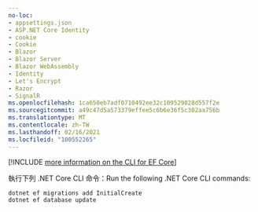```yaml
---
no-loc:
- appsettings.json
- ASP.NET Core Identity
- cookie
- Cookie
- Blazor
- Blazor Server
- Blazor WebAssembly
- Identity
- Let's Encrypt
- Razor
- SignalR
ms.openlocfilehash: 1ca650eb7adf0710492ee32c109529028d557f2e
ms.sourcegitcommit: a49c47d5a573379effee5c6b6e36f5c302aa756b
ms.translationtype: MT
ms.contentlocale: zh-TW
ms.lasthandoff: 02/16/2021
ms.locfileid: "100552265"
---
```

[!INCLUDE [more information on the CLI for EF Core](~/includes/ef-cli.md)]

<span data-ttu-id="80129-101">執行下列 .NET Core CLI 命令：</span><span class="sxs-lookup"><span data-stu-id="80129-101">Run the following .NET Core CLI commands:</span></span>

```dotnetcli
dotnet ef migrations add InitialCreate
dotnet ef database update
```
